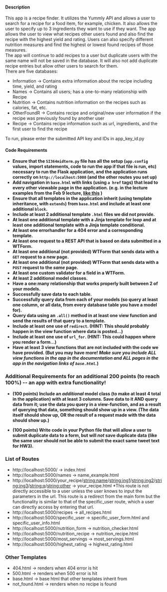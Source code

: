 #### Description
This app is a recipe finder. It utilizes the Yummly API and allows a user to search for a recipe for a food item, for example, chicken. It also allows the user to specify up to 3 ingredients they want to use if they want. The app allows the user to view what recipes other users found and also find the recipe with the highest yield and rating. Users can also specify different nutrition measures and find the highest or lowest found recipes of those measures.  
The app will continue to add recipes to a user but duplicate users with the same name will not be saved in the database. It will also not add duplicate recipe entries but allow other users to search for them.     
There are five databases:  
- Information -> Contains extra information about the recipe including time, yield, and rating
- Names -> Contains all users; has a one-to-many relationship with Recipe
- Nutrition -> Contains nutrition information on the recipes such as calories, fat, etc.
- OtherFoundR -> Contains recipe and original/new user information if the recipe was previously found by another user
- Recipe -> Contains recipe information such as url, ingredients, and the first user to find the recipe

To run, please enter the submitted API key and IDs in app_key_id.py
#### Code Requirements

- **Ensure that the `SI364midterm.py` file has all the setup (`app.config` values, import statements, code to run the app if that file is run, etc) necessary to run the Flask application, and the application runs correctly on `http://localhost:5000` (and the other routes you set up)**  
- **Add navigation in `base.html` with links (using `a href` tags) that lead to every other viewable page in the application. (e.g. in the lecture examples from the Feb 9 lecture, [like this](https://www.dropbox.com/s/hjcls4cfdkqwy84/Screenshot%202018-02-15%2013.26.32.png?dl=0) )**  
- **Ensure that all templates in the application inherit (using template inheritance, with `extends`) from `base.html` and include at least one additional `block`.**  
- **Include at least 2 additional template `.html` files we did not provide.**  
- **At least one additional template with a Jinja template for loop and at least one additional template with a Jinja template conditional.**  
- **At least one errorhandler for a 404 error and a corresponding template.**    
- **At least one request to a REST API that is based on data submitted in a WTForm.**    
- **At least one additional (not provided) WTForm that sends data with a `GET` request to a new page.**    
- **At least one additional (not provided) WTForm that sends data with a `POST` request to the *same* page.**    
- **At least one custom validator for a field in a WTForm.**   
- **At least 2 additional model classes.**    
- **Have a one:many relationship that works properly built between 2 of your models.**    
- **Successfully save data to each table.**    
- **Successfully query data from each of your models (so query at least one column, or all data, from every database table you have a model for).**    
- **Query data using an `.all()` method in at least one view function and send the results of that query to a template.**    
- **Include at least one use of `redirect`. (HINT: This should probably happen in the view function where data is posted...)**    
- **Include at least one use of `url_for`. (HINT: This could happen where you render a form...)**    
- **Have at least 3 view functions that are not included with the code we have provided. (But you may have more! *Make sure you include ALL view functions in the app in the documentation and ALL pages in the app in the navigation links of `base.html`.*)**   

### Additional Requirements for an additional 200 points (to reach 100%) -- an app with extra functionality!  

* **(100 points) Include an *additional* model class (to make at least 4 total in the application) with at least 3 columns. Save data to it AND query data from it; use the data you query in a view-function, and as a result of querying that data, something should show up in a view. (The data itself should show up, OR the result of a request made with the data should show up.)**  

* **(100 points) Write code in your Python file that will allow a user to submit duplicate data to a form, but will *not* save duplicate data (like the same user should not be able to submit the exact same tweet text for HW3).**  

### List of Routes
- http://localhost:5000/ -> index.html
- http://localhost:5000/names -> name_example.html
- http://<span></span>localhost:5000/your_recipe/<string:name>/<string:ing1>/<string:ing2>/<string:ing3>/<string:q>/<string:other> -> your_recipe.html  *This route is not directly accessible to a user unless the user knows to input the parameters in the url. This route is a redirect from the main form but the functionality is similar to that of the specific_user route, which a user can directly access by entering that url.
- http://localhost:5000/recipes -> all_recipes.html
- http://localhost:5000/specific_user -> specific_user_form.html and specific_user_info.html
- http://localhost:5000/nutrition_form -> nutrition_checker.html
- http://localhost:5000/nutrition_recipe -> nutrition_recipe.html
- http://localhost:5000/most_servings -> most_servings.html
- http://localhost:5000/highest_rating -> highest_rating.html

### Other Templates
- 404.html -> renders when 404 error is hit
- 500.html -> renders when 500 error is hit
- base.html -> base html that other templates inherit from
- not_found.html -> renders when no recipe is found


